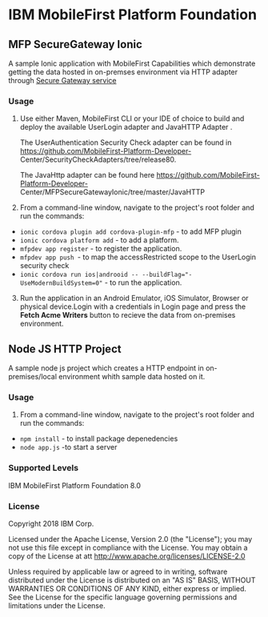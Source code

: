 IBM MobileFirst Platform Foundation
===
## MFP SecureGateway Ionic
A sample Ionic application with MobileFirst Capabilities which demonstrate getting the data hosted in on-premses environment via HTTP adapter through [Secure Gateway service](https://console.bluemix.net/docs/services/SecureGateway/secure_gateway.html)

### Usage

1. Use either Maven, MobileFirst CLI or your IDE of choice to build and deploy the available  UserLogin adapter and JavaHTTP Adapter .
   
   
   The UserAuthentication Security Check adapter can be found in      https://github.com/MobileFirst-Platform-Developer-         Center/SecurityCheckAdapters/tree/release80.
   
   The JavaHttp adapter can be found here    https://github.com/MobileFirst-Platform-Developer-           Center/MFPSecureGatewayIonic/tree/master/JavaHTTP

2. From a command-line window, navigate to the project's root folder and run the commands:
 - `ionic cordova plugin add cordova-plugin-mfp` - to add MFP plugin
 - `ionic cordova platform add` - to add a platform.
 - `mfpdev app register` - to register the application.
 - `mfpdev app push `- to map the accessRestricted scope to the UserLogin security check
 - `ionic cordova run ios|androoid -- --buildFlag="-UseModernBuildSystem=0"` - to run the application.

3. Run the application in an Android Emulator, iOS Simulator, Browser or physical device.Login with a credentials in Login page and press the **Fetch Acme Writers** button to recieve the data from on-premises environment.

## Node JS HTTP Project
 A sample node js project which creates a HTTP endpoint in on-premises/local environment whith sample data hosted on it.
 
### Usage
1. From a command-line window, navigate to the project's root folder and run the commands:
 
 - `npm install` - to install package depenedencies 
 -  `node app.js` -to start a server 

 
 
### Supported Levels
IBM MobileFirst Platform Foundation 8.0

### License
Copyright 2018 IBM Corp.

Licensed under the Apache License, Version 2.0 (the "License");
you may not use this file except in compliance with the License.
You may obtain a copy of the License at
att
http://www.apache.org/licenses/LICENSE-2.0

Unless required by applicable law or agreed to in writing, software
distributed under the License is distributed on an "AS IS" BASIS,
WITHOUT WARRANTIES OR CONDITIONS OF ANY KIND, either express or implied.
See the License for the specific language governing permissions and
limitations under the License.
